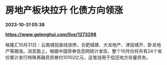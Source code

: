 # 房地产板块拉升 化债方向领涨

**2023-10-31 05:38**

**https://www.gelonghui.com/live/1273298**

格隆汇10月31日｜云南城投直线涨停，合肥城建、大龙地产、津投城开、卧龙地产等跟涨。消息面上，根据中国债券信息网统计发现，整个10月份将共有24个省份累计发行特殊再融资债券约10102亿元，这笔钱用于偿还地方存量债务。